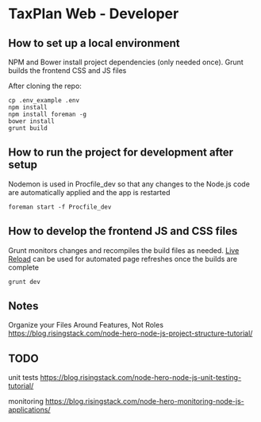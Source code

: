 # TaxPlan Web - Developer #

## How to set up a local environment ##

NPM and Bower install project dependencies (only needed once).  Grunt builds the frontend CSS and JS files

After cloning the repo:
```
cp .env_example .env
npm install
npm install foreman -g
bower install
grunt build
```

## How to run the project for development after setup ##

Nodemon is used in Procfile_dev so that any changes to the Node.js code are automatically applied and the app is restarted
```
foreman start -f Procfile_dev
```

## How to develop the frontend JS and CSS files ##

Grunt monitors changes and recompiles the build files as needed.  [Live Reload](https://chrome.google.com/webstore/detail/livereload/jnihajbhpnppcggbcgedagnkighmdlei?hl=en) can be used for automated page refreshes once the builds are complete
```
grunt dev
```

## Notes ##

Organize your Files Around Features, Not Roles 
https://blog.risingstack.com/node-hero-node-js-project-structure-tutorial/

## TODO ##

unit tests
https://blog.risingstack.com/node-hero-node-js-unit-testing-tutorial/

monitoring
https://blog.risingstack.com/node-hero-monitoring-node-js-applications/
